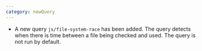 ```yaml
---
category: newQuery
---
```

* A new query `js/file-system-race` has been added. The query detects when there is time between a file being checked and used. The query is not run by default.
